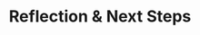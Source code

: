 ---
layout: module
title: "Reflection & Next Steps"
type: lecture
num: 26
draft: 1
start_date: 2025-04-28
slides:
    - title: "Reflection & Next Steps"
      type: slides
      draft: 1
      url: #
readings:
    - type: reading
      citation: >
        <a href="https://hackernoon.com/how-it-feels-to-learn-javascript-in-2016-d3a717dd577f" target="_blank">How it feels to learn JavaScript in 2016</a>. Jose Aguinaga
    - type: reading
      citation: >
        <a href="https://www.youtube.com/watch?v=Uo3cL4nrGOk" target="_blank">Interview with Senior JS Developer</a> (Parody)
---